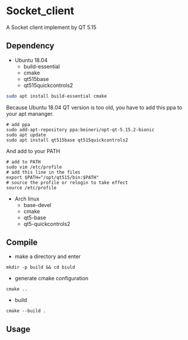 # Socket_client
A Socket client implement by QT 5.15
## Dependency
- Ubuntu 18.04
    - build-essential
    - cmake
    - qt515base
    - qt515quickcontrols2
```sh
sudo apt install build-essential cmake
```
Because Ubuntu 18.04 QT version is too old, you have to add this ppa to your apt mananger.
    
```shell=
# add ppa
sudo add-apt-repository ppa:beineri/opt-qt-5.15.2-bionic
sudo apt update
sudo apt install qt515base qt515quickcontrols2
```
And add to your PATH
```shell=
# add to PATH
sudo vim /etc/profile
# add this line in the files
export $PATH="/opt/qt515/bin:$PATH"
# source the profile or relogin to take effect
source /etc/profile
```
- Arch linux
    - base-devel
    - cmake
    - qt5-base
    - qt5-quickcontrols2
## Compile
- make a directory and enter
```shell=
mkdir -p build && cd biuld
```
- generate cmake configuration
```shell=
cmake ..
```
- build
```shell=
cmake --build .
```
## Usage